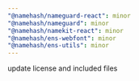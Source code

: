 ```yaml
---
"@namehash/nameguard-react": minor
"@namehash/nameguard": minor
"@namehash/namekit-react": minor
"@namehash/ens-webfont": minor
"@namehash/ens-utils": minor
---
```


update license and included files
